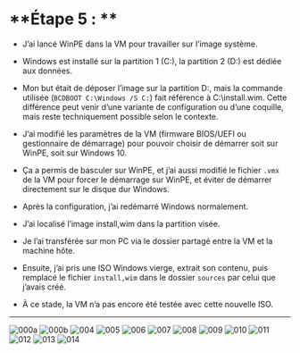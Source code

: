 # **Étape 5 : **

- J’ai lancé WinPE dans la VM pour travailler sur l’image système.
    
- Windows est installé sur la partition 1 (C:), la partition 2 (D:) est dédiée aux données.
    
- Mon but était de déposer l’image sur la partition D:, mais la commande utilisée (`BCDBOOT C:\Windows /S C:`) fait référence à C:\install.wim. Cette différence peut venir d’une variante de configuration ou d’une coquille, mais reste techniquement possible selon le contexte.
    
- J’ai modifié les paramètres de la VM (firmware BIOS/UEFI ou gestionnaire de démarrage) pour pouvoir choisir de démarrer soit sur WinPE, soit sur Windows 10.
    
- Ça a permis de basculer sur WinPE, et j’ai aussi modifié le fichier `.vmx` de la VM pour forcer le démarrage sur WinPE, et éviter de démarrer directement sur le disque dur Windows.
    
- Après la configuration, j’ai redémarré Windows normalement.
    
- J’ai localisé l’image install,wim dans la partition visée.
    
- Je l’ai transférée sur mon PC via le dossier partagé entre la VM et la machine hôte.
    
- Ensuite, j’ai pris une ISO Windows vierge, extrait son contenu, puis remplacé le fichier `install,wim` dans le dossier `sources` par celui que j’avais créé.
	
- À ce stade, la VM n’a pas encore été testée avec cette nouvelle ISO.
  
---
![000a](https://github.com/user-attachments/assets/71f1272b-0d31-4707-a8b8-7694e0a25144)
![000b](https://github.com/user-attachments/assets/488e06e3-fad8-43fe-ab34-2eb7f774fee9)
![004](https://github.com/user-attachments/assets/73c0e02c-120b-4aa0-abe4-50c614800e9e)
![005](https://github.com/user-attachments/assets/383d1780-9981-4a74-8927-44479a5ceecd)
![006](https://github.com/user-attachments/assets/41c36cfc-6952-4f17-b512-a545cc2f33ae)
![007](https://github.com/user-attachments/assets/68f72335-6ee4-4d93-977e-60817392848f)
![008](https://github.com/user-attachments/assets/90f76d33-2a48-4c28-b252-6bf1c5cf71ef)
![009](https://github.com/user-attachments/assets/aee28ba0-8241-4ecb-a4f2-2965334831fc)
![010](https://github.com/user-attachments/assets/7ac05d3c-743f-4c76-8c2e-bfe2612eecf8)
![011](https://github.com/user-attachments/assets/e44f943a-a30f-4e8e-9989-2391d09d86ce)
![012](https://github.com/user-attachments/assets/110837dc-4672-45a8-8133-42192f6506a3)
![013](https://github.com/user-attachments/assets/483fcc25-bd0d-4dee-ba95-e2ac6dd3c996)
![014](https://github.com/user-attachments/assets/429ab28b-c1b5-405f-90b9-9f19eb3ea85a)
